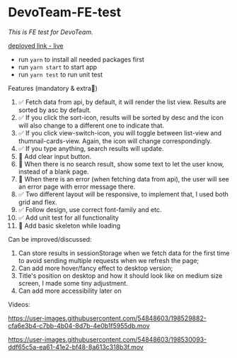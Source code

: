 # DevoTeam-FE-test

*This is FE test for DevoTeam.*

[deployed link - live](https://devoteam-fe-test-shan.vercel.app)

- run `yarn` to install all needed packages first
- run `yarn start` to start app
- run `yarn test` to run unit test

Features (mandatory & extra🌟)

1. ✅ Fetch data from api, by default, it will render the list view. Results are sorted by asc by default.
2. ✅ If you click the sort-icon, results will be sorted by desc and the icon will also change to a different one to indicate that.
3. ✅ If you click view-switch-icon, you will toggle between list-view and thumnail-cards-view. Again, the icon will change correspondingly.
4. ✅ If you type anything, search results will update.
5. 🌟 Add clear input button.
6. 🌟 When there is no search result, show some text to let the user know, instead of a blank page.
7. 🌟 When there is an error (when fetching data from api), the user will see an error page with error message there.
8. ✅ Two different layout will be responsive, to implement that, I used both grid and flex.
9. ✅ Follow design, use correct font-family and etc.
10. ✅ Add unit test for all functionality
11. 🌟 Add basic skeleton while loading

Can be improved/discussed:

1. Can store results in sessionStorage when we fetch data for the first time to avoid sending multiple requests when we refresh the page;
2. Can add more hover/fancy effect to desktop version;
3. Title's position on desktop and how it should look like on medium size screen, I made some tiny adjustment.
4. Can add more accessibility later on

Videos:

https://user-images.githubusercontent.com/54848603/198529882-cfa6e3b4-c7bb-4b04-8d7b-4e0b1f5955db.mov

https://user-images.githubusercontent.com/54848603/198530093-ddf65c5a-ea61-41e2-bf48-8a613c318b3f.mov
